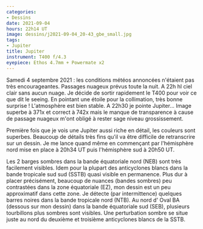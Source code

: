 ```yaml
---
categories:
- Dessins
date: 2021-09-04
hours: 22h14 UT
image: dessins/j2021-09-04_20-43_gbe_small.jpg
tags:
- Jupiter
title: Jupiter 
instrument: T400 f/4.3
eyepiece: Ethos 4.7mm + Powermate x2
---
```

Samedi 4 septembre 2021 : les conditions météos annoncées n'étaient pas très encourageantes. Passages nuageux prévus toute la nuit. A 22h hl ciel clair sans aucun nuage. Je décide de sortir rapidement le T400 pour voir ce que dit le seeing. En pointant une étoile pour la collimation, très bonne surprise ! L'atmosphère est bien stable. A 22h30 je pointe Jupiter... Image superbe à 371x et correct à 742x mais le manque de transparence à cause de passage nuageux m'ont obligé à rester sage niveau grossissement. 


Première fois que je vois une Jupiter aussi riche en détail, les couleurs sont superbes. Beaucoup de détails très fins qu'il va être difficile de retranscrire sur un dessin. Je me lance quand même en commençant par l'hémisphère nord mise en place à 20h34 UT puis l'hémisphère sud à 20h50 UT. 


Les 2 barges sombres dans la bande équatoriale nord (NEB) sont très facilement visibles. Idem pour la plupart des anticyclones blancs dans la bande tropicale sud sud (SSTB) quasi visible en permanence. Plus dur à placer précisément, beaucoup de nuances (bandes sombres) peu contrastées dans la zone équatoriale (EZ), mon dessin est un peu approximatif dans cette zone. Je détecte (par intermittence) quelques barres noires dans la bande tropicale nord (NTB). Au nord d' Oval BA (dessous sur mon dessin) dans la bande équatoriale sud (SEB), plusieurs tourbillons plus sombres sont visibles. Une perturbation sombre se situe juste au nord du deuxième et troisième anticyclones blancs de la SSTB. 
